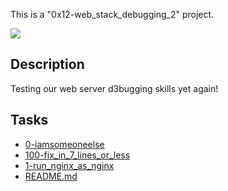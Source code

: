 This is a "0x12-web_stack_debugging_2" project.

![](https://s3.amazonaws.com/intranet-projects-files/holbertonschool-sysadmin_devops/287/99littlebugsinthecode-holberton.jpg)

## Description
Testing our web server d3bugging skills yet again!

## Tasks
* [0-iamsomeoneelse](0-iamsomeoneelse)
* [100-fix_in_7_lines_or_less](100-fix_in_7_lines_or_less)
* [1-run_nginx_as_nginx](1-run_nginx_as_nginx)
* [README.md](README.md)
